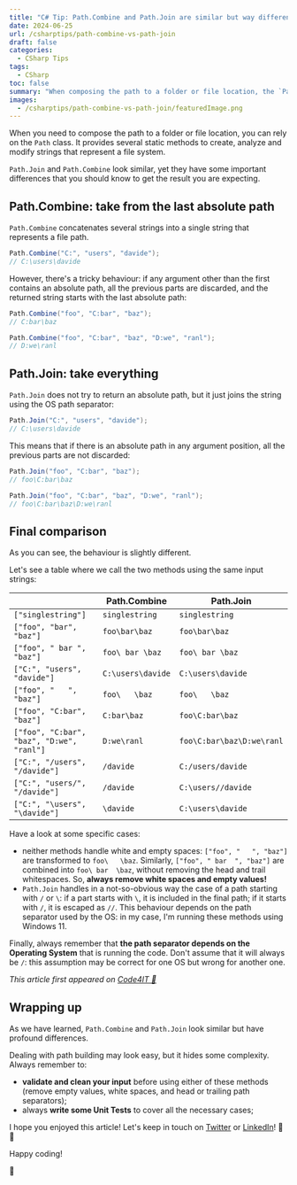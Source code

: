 ```yaml
---
title: "C# Tip: Path.Combine and Path.Join are similar but way different."
date: 2024-06-25
url: /csharptips/path-combine-vs-path-join
draft: false
categories:
  - CSharp Tips
tags:
  - CSharp
toc: false
summary: "When composing the path to a folder or file location, the `Path` class can come in handy. `Path.Join` and `Path.Combine` may look similar, but their behavior differ in an unexpected way."
images:
  - /csharptips/path-combine-vs-path-join/featuredImage.png
---
```


When you need to compose the path to a folder or file location, you can rely on the `Path` class. It provides several static methods to create, analyze and modify strings that represent a file system.

`Path.Join` and `Path.Combine` look similar, yet they have some important differences that you should know to get the result you are expecting.

## Path.Combine: take from the last absolute path

`Path.Combine` concatenates several strings into a single string that represents a file path.

```cs
Path.Combine("C:", "users", "davide");
// C:\users\davide
```

However, there's a tricky behaviour: if any argument other than the first contains an absolute path, all the previous parts are discarded, and the returned string starts with the last absolute path:

```cs
Path.Combine("foo", "C:bar", "baz");
// C:bar\baz

Path.Combine("foo", "C:bar", "baz", "D:we", "ranl");
// D:we\ranl
```

## Path.Join: take everything

`Path.Join` does not try to return an absolute path, but it just joins the string using the OS path separator:

```cs
Path.Join("C:", "users", "davide");
// C:\users\davide
```

This means that if there is an absolute path in any argument position, all the previous parts are not discarded:

```cs
Path.Join("foo", "C:bar", "baz");
// foo\C:bar\baz

Path.Join("foo", "C:bar", "baz", "D:we", "ranl");
// foo\C:bar\baz\D:we\ranl
```

## Final comparison

As you can see, the behaviour is slightly different.

Let's see a table where we call the two methods using the same input strings:

|                                           | **Path.Combine**  | **Path.Join**             |
| ----------------------------------------- | ----------------- | ------------------------- |
| `["singlestring"]`                        | `singlestring`    | `singlestring`            |
| `["foo", "bar", "baz"]`                   | `foo\bar\baz`     | `foo\bar\baz`             |
| `["foo", " bar ", "baz"]`                 | `foo\ bar \baz`   | `foo\ bar \baz`           |
| `["C:", "users", "davide"]`               | `C:\users\davide` | `C:\users\davide`         |
| `["foo", "   ", "baz"]`                    | `foo\   \baz`      | `foo\   \baz`              |
| `["foo", "C:bar", "baz"]`                 | `C:bar\baz`       | `foo\C:bar\baz`           |
| `["foo", "C:bar", "baz", "D:we", "ranl"]` | `D:we\ranl`       | `foo\C:bar\baz\D:we\ranl` |
| `["C:", "/users", "/davide"]`             | `/davide`         | `C:/users/davide`         |
| `["C:", "users/", "/davide"]`             | `/davide`         | `C:\users//davide`        |
| `["C:", "\users", "\davide"]`             | `\davide`         | `C:\users\davide`         |

Have a look at some specific cases:

- neither methods handle white and empty spaces: `["foo", "   ", "baz"]` are transformed to `foo\   \baz`. Similarly, `["foo", " bar  ", "baz"]` are combined into `foo\ bar  \baz`, without removing the head and trail whitespaces. So, **always remove white spaces and empty values!**
- `Path.Join` handles in a not-so-obvious way the case of a path starting with `/` or `\`: if a part starts with `\`, it is included in the final path; if it starts with `/`, it is escaped as `//`. This behaviour depends on the path separator used by the OS: in my case, I'm running these methods using Windows 11.

Finally, always remember that **the path separator depends on the Operating System** that is running the code. Don't assume that it will always be `/`: this assumption may be correct for one OS but wrong for another one.

_This article first appeared on [Code4IT 🐧](https://www.code4it.dev/)_

## Wrapping up

As we have learned, `Path.Combine` and `Path.Join` look similar but have profound differences.

Dealing with path building may look easy, but it hides some complexity. Always remember to:

- **validate and clean your input** before using either of these methods (remove empty values, white spaces, and head or trailing path separators);
- always **write some Unit Tests** to cover all the necessary cases;

I hope you enjoyed this article! Let's keep in touch on [Twitter](https://twitter.com/BelloneDavide) or [LinkedIn](https://www.linkedin.com/in/BelloneDavide/)! 🤜🤛

Happy coding!

🐧
